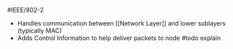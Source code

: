 #IEEE/802-2
- Handles communication between [[Network Layer]] and lower sublayers (typically MAC)
- Adds Control Information to help deliver packets to node #todo explain
